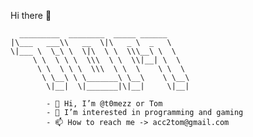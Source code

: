   Hi there 👋
  
      _________  ________  _____ ______      
    |\___   ___\\   __  \|\   _ \  _   \    
    \|___ \  \_\ \  \|\  \ \  \\\__\ \  \   
         \ \  \ \ \  \\\  \ \  \\|__| \  \  
          \ \  \ \ \  \\\  \ \  \    \ \  \ 
           \ \__\ \ \_______\ \__\    \ \__\
            \|__|  \|_______|\|__|     \|__|

            - 👋 Hi, I’m @t0mezz or Tom
            - 👀 I’m interested in programming and gaming
            - 📫 How to reach me -> acc2tom@gmail.com
